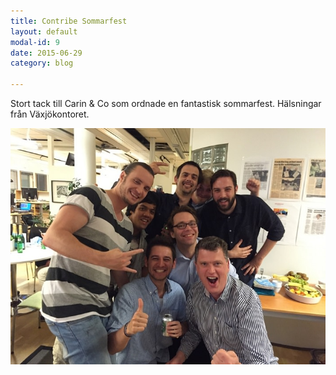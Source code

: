 ```yaml
---
title: Contribe Sommarfest
layout: default
modal-id: 9
date: 2015-06-29
category: blog

---
```


Stort tack till Carin & Co som ordnade en fantastisk sommarfest. Hälsningar från Växjökontoret.

<img src="img/blog/fest.jpg" alt="sommarfest gruppbild" class="img-responsive img-centered" />